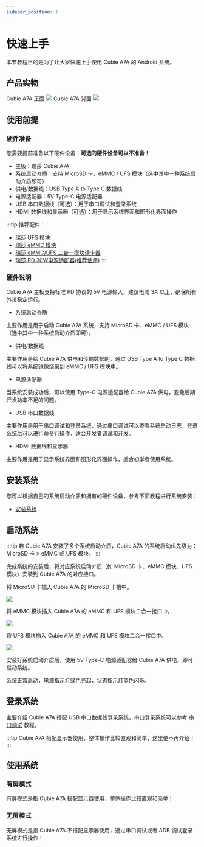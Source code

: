 ```yaml
---
sidebar_position: 1
---
```


# 快速上手

本节教程目的是为了让大家快速上手使用 Cubie A7A 的 Android 系统。

## 产品实物

<div style={{textAlign: 'center'}}>
   Cubie A7A 正面
   <img src="/img/cubie/a7a/a7a-bottom.webp" style={{width: '50%', maxWidth: '1200px'}} />
   Cubie A7A 背面
    <img src="/img/cubie/a7a/a7a-top.webp" style={{width: '50%', maxWidth: '1200px'}} />
</div>

## 使用前提

### 硬件准备

您需要提前准备以下硬件设备：**可选的硬件设备可以不准备！**

- 主板：瑞莎 Cubie A7A
- 系统启动介质：支持 MicroSD 卡、eMMC / UFS 模块（选中其中一种系统启动介质即可）
- 供电/数据线：USB Type A to Type C 数据线
- 电源适配器：5V Type-C 电源适配器
- USB 串口数据线（可选）：用于串口调试和登录系统
- HDMI 数据线和显示器（可选）：用于显示系统界面和图形化界面操作

:::tip
推荐配件：

- [瑞莎 UFS 模块](https://radxa.com/products/accessories/ufs-module)
- [瑞莎 eMMC 模块](https://radxa.com/products/accessories/emmc-module)
- [瑞莎 eMMC/UFS 二合一模块读卡器](https://radxa.com/products/accessories/emmc-ufs-module-reader)
- [瑞莎 PD 30W电源适配器(推荐使用)](https://radxa.com/products/accessories/power-pd-30w)
  :::

### 硬件说明

Cubie A7A 主板支持标准 PD 协议的 5V 电源输入，建议电流 3A 以上，确保所有外设稳定运行。

- 系统启动介质

主要作用是用于启动 Cubie A7A 系统，支持 MicroSD 卡、eMMC / UFS 模块（选中其中一种系统启动介质即可）。

- 供电/数据线

主要作用是给 Cubie A7A 供电和传输数据的，通过 USB Type A to Type C 数据线可以将系统镜像烧录到 eMMC / UFS 模块中。

- 电源适配器

当系统安装成功后，可以使用 Type-C 电源适配器给 Cubie A7A 供电，避免后期开发功率不足的问题。

- USB 串口数据线

主要作用是用于串口调试和登录系统，通过串口调试可以查看系统启动日志，登录系统后可以进行命令行操作，适合开发者调试和开发。

- HDMI 数据线和显示器

主要作用是用于显示系统界面和图形化界面操作，适合初学者使用系统。

## 安装系统

您可以根据自己的系统启动介质和拥有的硬件设备，参考下面教程进行系统安装：

- [安装系统](./install_system)

## 启动系统

:::tip
若 Cubie A7A 安装了多个系统启动介质，Cubie A7A 的系统启动优先级为：MicroSD 卡 > eMMC 或 UFS 模块。
:::

完成系统的安装后，将对应系统启动介质（如 MicroSD 卡、eMMC 模块、UFS 模块）安装到 Cubie A7A 的对应接口。

<Tabs queryString="boot_system">

<TabItem value="MicroSD 卡">

将 MicroSD 卡插入 Cubie A7A 的 MicroSD 卡槽中。

<div style={{textAlign: 'center'}}>
  <img src="/img/cubie/a7a/a7a-microsd.webp" style={{width: '45%', maxWidth: '1200px'}} />
</div>
</TabItem>

<TabItem value="eMMC 模块">

将 eMMC 模块插入 Cubie A7A 的 eMMC 和 UFS 模块二合一接口中。

<div style={{textAlign: 'center'}}>
  <img src="/img/cubie/a7a/a7a-emmc-single.webp" style={{width: '50%', maxWidth: '1200px'}} />
</div>
</TabItem>

<TabItem value="UFS 模块">

将 UFS 模块插入 Cubie A7A 的 eMMC 和 UFS 模块二合一接口中。

<div style={{textAlign: 'center'}}>
  <img src="/img/cubie/a7a/a7a-ufs-single.webp" style={{width: '50%', maxWidth: '1200px'}} />
</div>
</TabItem>

</Tabs>

安装好系统启动介质后，使用 5V Type-C 电源适配器给 Cubie A7A 供电，即可启动系统。

系统正常启动，电源指示灯绿色亮起，状态指示灯蓝色闪烁。

## 登录系统

主要介绍 Cubie A7A 搭配 USB 串口数据线登录系统，串口登录系统可以参考 [串口调试](./uart_debug) 教程。

:::tip
Cubie A7A 搭配显示器使用，整体操作比较直观和简单，这里便不再介绍！
:::

## 使用系统

### 有屏模式

有屏模式是指 Cubie A7A 搭配显示器使用，整体操作比较直观和简单！

### 无屏模式

无屏模式是指 Cubie A7A 不搭配显示器使用，通过串口调试或者 ADB 调试登录系统进行操作！
